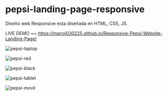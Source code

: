 # pepsi-landing-page-responsive
Diseño web Responsive esta diseñada en HTML, CSS, JS.

LIVE DEMO == https://manoj030225.github.io/Responsive-Pepsi-Website-Landing-Page/

![pepsi-laptop](https://user-images.githubusercontent.com/53599271/92312592-80186e00-efc2-11ea-881c-1ce2850b565f.png)

![pepsi-red](https://user-images.githubusercontent.com/53599271/92312661-18165780-efc3-11ea-9710-3cc2b25c0c09.png)

![pepsi-black](https://user-images.githubusercontent.com/53599271/92312662-1c427500-efc3-11ea-9385-ebbd969e3679.png)

![pepsi-tablet](https://user-images.githubusercontent.com/53599271/92312596-8ad30300-efc2-11ea-8ff6-e7430a4c11ae.png)

![pepsi-movil](https://user-images.githubusercontent.com/53599271/92312598-8dcdf380-efc2-11ea-8399-6c7fb6f2f2f5.png)
